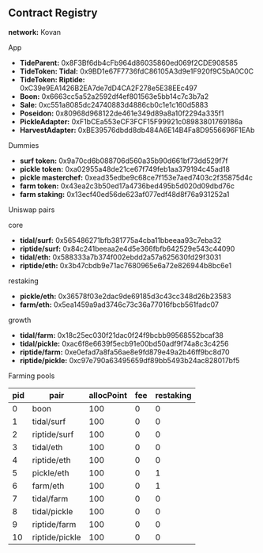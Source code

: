 ## Contract Registry

**network:** Kovan

App
- **TideParent:** 0x8F3Bf6db4cFb964d86035860ed069f2CDE908585
- **TideToken: Tidal:** 0x9BD1e67F7736fdC86105A3d9e1F920f9C5bA0C0C
- **TideToken: Riptide:** 0xC39e9EA1426B2EA7de7dD4CA2F278e5E38EEc497
- **Boon:** 0x6663cc5a52a2592df4ef801563e5bb14c7c3b7a2
- **Sale:** 0xc551a8085dc24740883d4886cb0c1e1c160d5883
- **Poseidon:** 0x80968d968122de461e349d89a8a10f2294a335f1
- **PickleAdapter:** 0xF1bCEa553eCF3FCF15F99921c08983801769186a
- **HarvestAdapter:** 0xBE39576dbdd8db484A6E14B4Fa8D9556696F1EAb

Dummies
- **surf token:** 0x9a70cd6b088706d560a35b90d661bf73dd529f7f
- **pickle token:** 0xa02955a48de21ce67f749feb1aa379194c45ad18
- **pickle masterchef:** 0xead35edbe9c68ce7f153e7aed7403c2f35875d4c
- **farm token:** 0x43ea2c3b50ed17a4736bed495b5d020d09dbd76c
- **farm staking:** 0x13ecf40ed56de623af077edf48d8f76a931252a1


Uniswap pairs

core
- **tidal/surf:** 0x565486271bfb381775a4cba11bbeeaa93c7eba32
- **riptide/surf:** 0x84c241beeaa2e4d5e366fbfb642529e543c44090
- **tidal/eth:** 0x588333a7b374f002ebdd2a57a625630fd29f3031
- **riptide/eth:** 0x3b47cbdb9e71ac7680965e6a72e826944b8bc6e1

restaking
- **pickle/eth:** 0x36578f03e2dac9de69185d3c43cc348d26b23583
- **farm/eth:** 0x5ea1459a9ad3746c73c36a77016fbcb561fadc07

growth
- **tidal/farm:** 0x18c25ec030f21dac0f24f9bcbb99568552bcaf38
- **tidal/pickle:** 0xac6f8e6639f5ecb91e00bd50adf9f74a8c3c4256
- **riptide/farm:** 0xe0efad7a8fa56ae8e9fd879e49a2b46ff9bc8d70
- **riptide/pickle:** 0xc97e790a63495659df89bb5493b24ac828017bf5


Farming pools

| pid | pair | allocPoint | fee | restaking |
|-----|------|------------|-----|-----------|
| 0 | boon | 100 | 0 | 0 |
| 1 | tidal/surf | 100 | 0 | 0 |
| 2 | riptide/surf | 100 | 0 | 0 |
| 3 | tidal/eth | 100 | 0 | 0 |
| 4 | riptide/eth | 100 | 0 | 0 |
| 5 | pickle/eth | 100 | 0 | 1 |
| 6 | farm/eth | 100 | 0 | 1 |
| 7 | tidal/farm | 100 | 0 | 0 |
| 8 | tidal/pickle | 100 | 0 | 0 |
| 9 | riptide/farm | 100 | 0 | 0 |
| 10 | riptide/pickle | 100 | 0 | 0 |
